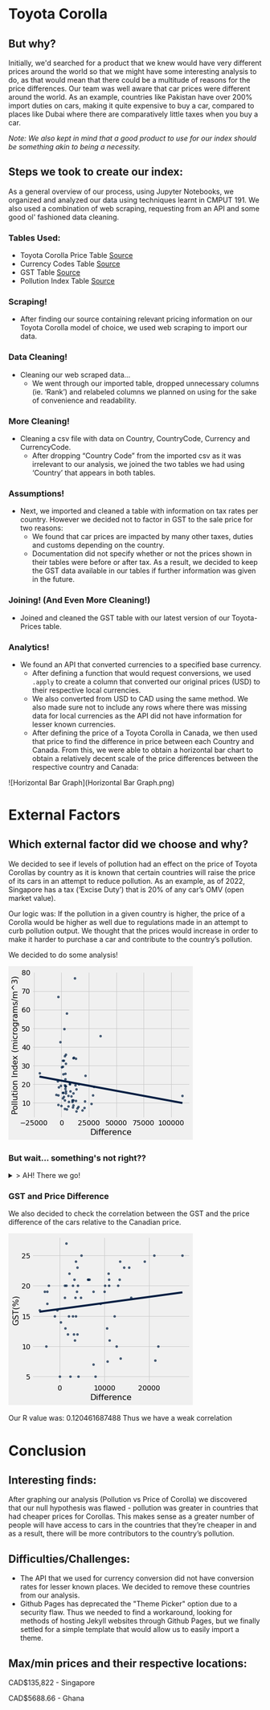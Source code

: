 # Toyota Corolla
## But why?
Initially, we'd searched for a product that we knew would have very different prices around the world so that we might have some interesting analysis to do, as that would mean that there could be a multitude of reasons for the price differences. Our team was well aware that car prices were different around the world. As an example, countries like Pakistan have over 200% import duties on cars, making it quite expensive to buy a car, compared to places like Dubai where there are comparatively little taxes when you buy a car.

*Note: We also kept in mind that a good product to use for our index should be something akin to being a necessity.*  

## Steps we took to create our index:

As a general overview of our process, using Jupyter Notebooks, we organized and analyzed our data using techniques learnt in CMPUT 191. We also used a combination of web scraping, requesting from an API and some good ol' fashioned data cleaning. 
### Tables Used: 
- Toyota Corolla Price Table [Source](https://www.numbeo.com/cost-of-living/prices_by_country.jsp?displayCurrency=USD&itemId=206)
- Currency Codes Table [Source](https://gist.github.com/HarishChaudhari/4680482)
- GST Table [Source](https://tradingeconomics.com/country-list/sales-tax-rate)
- Pollution Index Table [Source](https://www.iqair.com/ca/world-most-polluted-countries)

### Scraping!
- After finding our source containing relevant pricing information on our Toyota Corolla model of choice, we used web scraping to import our data.

### Data Cleaning!
- Cleaning our web scraped data…
    - We went through our imported table, dropped unnecessary columns (ie. ‘Rank’) and relabeled columns we planned on using for the sake of convenience and readability. 

### More Cleaning!
- Cleaning a csv file with data on Country, CountryCode, Currency and CurrencyCode.
    - After dropping “Country Code” from the imported csv as it was irrelevant to our analysis, we joined the two tables we had using ‘Country’ that appears in both tables. 

### Assumptions!
- Next, we imported and cleaned a table with information on tax rates per country. However we decided not to factor in GST to the sale price for two reasons:
    - We found that car prices are impacted by many other taxes, duties and customs depending on the country. 
    - Documentation did not specify whether or not the prices shown in their tables were before or after tax. As a result, we decided to keep the GST data available in our tables if further information was given in the future. 

### Joining! (And Even More Cleaning!)
- Joined and cleaned the GST table with our latest version of our Toyota-Prices table.

### Analytics!
- We found an API that converted currencies to a specified base currency.
    - After defining a function that would request conversions, we used `.apply` to create a column that converted our original prices (USD) to their respective local currencies.
    - We also converted from USD to CAD using the same method. We also made sure not to include any rows where there was missing data for local currencies as the API did not have information for lesser known currencies.
    - After defining the price of a Toyota Corolla in Canada, we then used that price to find the difference in price between each Country and Canada. From this, we were able to obtain a horizontal bar chart to obtain a relatively decent scale of the price differences between the respective country and Canada:

![Horizontal Bar Graph](Horizontal Bar Graph.png)

# External Factors
## Which external factor did we choose and why?

We decided to see if levels of pollution had an effect on the price of Toyota Corollas by country as it is known that certain countries will raise the price of its cars in an attempt to reduce pollution. As an example, as of 2022, Singapore has a tax (‘Excise Duty’) that is 20% of any car’s OMV (open market value). 

Our logic was: If the pollution in a given country is higher, the price of a Corolla would be higher as well due to regulations made in an attempt to curb pollution output. We thought that the prices would increase in order to make it harder to purchase a car and contribute to the country’s pollution. 

We decided to do some analysis!

![Flawed Scatter](FlawedScatter.png)
### But wait... something's not right??

<details>
<summary> > AH! There we go!</summary>
<br>
    
<img src="FixedScatter.png">

<br/>

    
Unfortunately, there must have been other factors that could have played a role in this, as the line appears to have a very weak correlation due to it's R value of -0.222650693879
    
</details>


### GST and Price Difference
We also decided to check the correlation between the GST and the price difference of the cars relative to the Canadian price.


![GST Scatter](GSTScatter.png)

Our R value was: 0.120461687488
Thus we have a weak correlation


# Conclusion
## Interesting finds: 
After graphing our analysis (Pollution vs Price of Corolla) we discovered that our null hypothesis was flawed - pollution was greater in countries that had cheaper prices for Corollas. This makes sense as a greater number of people will have access to cars in the countries that they’re cheaper in and as a result, there will be more contributors to the country’s pollution.
## Difficulties/Challenges: 
- The API that we used for currency conversion did not have conversion rates for lesser known places. We decided to remove these countries from our analysis. 
- Github Pages has deprecated the "Theme Picker" option due to a security flaw. Thus we needed to find a workaround, looking for methods of hosting Jekyll websites through Github Pages, but we finally settled for a simple template that would allow us to easily import a theme.

## Max/min prices and their respective locations:
CAD$135,822 - Singapore 

CAD$5688.66 - Ghana 
